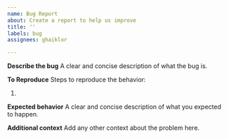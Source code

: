 ```yaml
---
name: Bug Report
about: Create a report to help us improve
title: ''
labels: bug
assignees: ghaiklor

---
```


**Describe the bug**
A clear and concise description of what the bug is.

**To Reproduce**
Steps to reproduce the behavior:

1. 

**Expected behavior**
A clear and concise description of what you expected to happen.

**Additional context**
Add any other context about the problem here.
